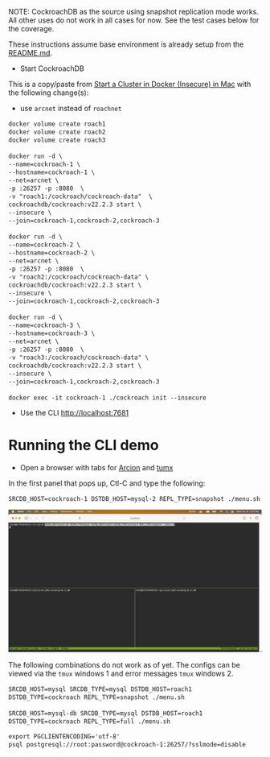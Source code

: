 NOTE: CockroachDB as the source using snapshot replication mode works.  All other uses do not work in all cases for now.  See the test cases below for the coverage.  

These instructions assume base environment is already setup from the [README.md](README.md).

- Start CockroachDB

This is a copy/paste from [Start a Cluster in Docker (Insecure) in Mac](https://www.cockroachlabs.com/docs/stable/start-a-local-cluster-in-docker-mac.html) with the following change(s):
  - use `arcnet` instead of `roachnet`

```
docker volume create roach1
docker volume create roach2
docker volume create roach3

docker run -d \
--name=cockroach-1 \
--hostname=cockroach-1 \
--net=arcnet \
-p :26257 -p :8080  \
-v "roach1:/cockroach/cockroach-data"  \
cockroachdb/cockroach:v22.2.3 start \
--insecure \
--join=cockroach-1,cockroach-2,cockroach-3

docker run -d \
--name=cockroach-2 \
--hostname=cockroach-2 \
--net=arcnet \
-p :26257 -p :8080  \
-v "roach2:/cockroach/cockroach-data" \
cockroachdb/cockroach:v22.2.3 start \
--insecure \
--join=cockroach-1,cockroach-2,cockroach-3

docker run -d \
--name=cockroach-3 \
--hostname=cockroach-3 \
--net=arcnet \
-p :26257 -p :8080  \
-v "roach3:/cockroach/cockroach-data" \
cockroachdb/cockroach:v22.2.3 start \
--insecure \
--join=cockroach-1,cockroach-2,cockroach-3

docker exec -it cockroach-1 ./cockroach init --insecure
```    

- Use the CLI [http://localhost:7681](http://localhost.7681)

# Running the CLI demo

- Open a browser with tabs for [Arcion](http://localhost:7681) and [tumx](http://localhost:7681)

In the first panel that pops up, Ctl-C and type the following:

```
SRCDB_HOST=cockroach-1 DSTDB_HOST=mysql-2 REPL_TYPE=snapshot ./menu.sh
```
![cockroach menu](./resources/images/cockroach/cockroach-menu.png)

The following combinations do not work as of yet.  The configs can be viewed via the `tmux` windows 1 and error messages `tmux` windows 2.

```
SRCDB_HOST=mysql SRCDB_TYPE=mysql DSTDB_HOST=roach1 DSTDB_TYPE=cockroach REPL_TYPE=snapshot ./menu.sh

SRCDB_HOST=mysql-db SRCDB_TYPE=mysql DSTDB_HOST=roach1 DSTDB_TYPE=cockroach REPL_TYPE=full ./menu.sh
```


```
export PGCLIENTENCODING='utf-8'
psql postgresql://root:password@cockroach-1:26257/?sslmode=disable
```